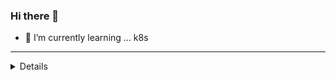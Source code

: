 ### Hi there 👋

- 🌱 I’m currently learning ... k8s

<!--
**yututi/yututi** is a ✨ _special_ ✨ repository because its `README.md` (this file) appears on your GitHub profile.

Here are some ideas to get you started:

- 🔭 I’m currently working on ...
- 👯 I’m looking to collaborate on ...
- 🤔 I’m looking for help with ...
- 🌱 I’m currently learning ... 
- 💬 Ask me about ...
- 📫 How to reach me: ...
- 😄 Pronouns: ...
- ⚡ Fun fact: ...
-->


---

<details>
  <summary>Details</summary>

  ## icanuse
  - Java
  - JavaScript
  - C#
  - Python
  - React
  - Vue
  - Spring Boot
  - AWS

  [![Top Langs](https://github-readme-stats.vercel.app/api/top-langs/?username=yututi&hide=html)](https://github.com/anuraghazra/github-readme-stats)

  [my credity](https://www.credly.com/users/yu-tsuchiya/badges)

</details>
